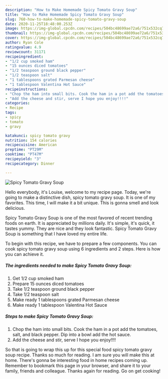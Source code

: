 ```yaml
---
description: "How to Make Homemade Spicy Tomato Gravy Soup"
title: "How to Make Homemade Spicy Tomato Gravy Soup"
slug: 760-how-to-make-homemade-spicy-tomato-gravy-soup
date: 2020-11-25T18:48:00.253Z
image: https://img-global.cpcdn.com/recipes/504bc48699ae72a6/751x532cq70/spicy-tomato-gravy-soup-recipe-main-photo.jpg
thumbnail: https://img-global.cpcdn.com/recipes/504bc48699ae72a6/751x532cq70/spicy-tomato-gravy-soup-recipe-main-photo.jpg
cover: https://img-global.cpcdn.com/recipes/504bc48699ae72a6/751x532cq70/spicy-tomato-gravy-soup-recipe-main-photo.jpg
author: Ryan Cole
ratingvalue: 4.9
reviewcount: 31171
recipeingredient:
- "1/2 cup smoked ham"
- "15 ounces diced tomatoes"
- "1/2 teaspoon ground black pepper"
- "1/2 teaspoon salt"
- "1 tablespoons grated Parmesan cheese"
- "1 tablespoon Valentina Hot Sauce"
recipeinstructions:
- "Chop the ham into small bits. Cook the ham in a pot add the tomatoes, salt, and black pepper. Dip into a bowl add the hot sauce."
- "Add the cheese and stir, serve I hope you enjoy!!!!"
categories:
- Recipe
tags:
- spicy
- tomato
- gravy

katakunci: spicy tomato gravy 
nutrition: 154 calories
recipecuisine: American
preptime: "PT29M"
cooktime: "PT47M"
recipeyield: "3"
recipecategory: Dinner

---
```



![Spicy Tomato Gravy Soup](https://img-global.cpcdn.com/recipes/504bc48699ae72a6/751x532cq70/spicy-tomato-gravy-soup-recipe-main-photo.jpg)

Hello everybody, it's Louise, welcome to my recipe page. Today, we're going to make a distinctive dish, spicy tomato gravy soup. It is one of my favorites. This time, I will make it a bit unique. This is gonna smell and look delicious.



Spicy Tomato Gravy Soup is one of the most favored of recent trending foods on earth. It is appreciated by millions daily. It's simple, it's quick, it tastes yummy. They are nice and they look fantastic. Spicy Tomato Gravy Soup is something that I have loved my entire life.


To begin with this recipe, we have to prepare a few components. You can cook spicy tomato gravy soup using 6 ingredients and 2 steps. Here is how you can achieve it.

<!--inarticleads1-->

##### The ingredients needed to make Spicy Tomato Gravy Soup:

1. Get 1/2 cup smoked ham
1. Prepare 15 ounces diced tomatoes
1. Take 1/2 teaspoon ground black pepper
1. Take 1/2 teaspoon salt
1. Make ready 1 tablespoons grated Parmesan cheese
1. Make ready 1 tablespoon Valentina Hot Sauce




<!--inarticleads2-->

##### Steps to make Spicy Tomato Gravy Soup:

1. Chop the ham into small bits. Cook the ham in a pot add the tomatoes, salt, and black pepper. Dip into a bowl add the hot sauce.
1. Add the cheese and stir, serve I hope you enjoy!!!!




So that is going to wrap this up for this special food spicy tomato gravy soup recipe. Thanks so much for reading. I am sure you will make this at home. There's gonna be interesting food in home recipes coming up. Remember to bookmark this page in your browser, and share it to your family, friends and colleague. Thanks again for reading. Go on get cooking!
